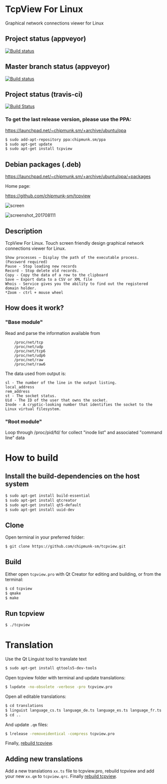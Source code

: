 # TcpView For Linux

Graphical network connections viewer for Linux

## Project status (appveyor)

[![Build status](https://ci.appveyor.com/api/projects/status/sr5bmaqi7qj9ekr5?svg=true)](https://ci.appveyor.com/project/chipmunk-sm/tcpview)

## Master branch status (appveyor)

[![Build status](https://ci.appveyor.com/api/projects/status/sr5bmaqi7qj9ekr5/branch/master?svg=true)](https://ci.appveyor.com/project/chipmunk-sm/tcpview/branch/master)

## Project status (travis-ci)

[![Build Status](https://travis-ci.org/chipmunk-sm/tcpview.svg?branch=master)](https://travis-ci.org/chipmunk-sm/tcpview)


### To get the last release version, please use the PPA:
https://launchpad.net/~chipmunk.sm/+archive/ubuntu/ppa

```bash
$ sudo add-apt-repository ppa:chipmunk.sm/ppa
$ sudo apt-get update
$ sudo apt-get install tcpview
```

## Debian packages (.deb)
https://launchpad.net/~chipmunk.sm/+archive/ubuntu/ppa/+packages

Home page:

https://github.com/chipmunk-sm/tcpview

![screen](https://user-images.githubusercontent.com/29524958/118386224-7e994e00-b605-11eb-8a24-2feef8a62815.png)

![screenshot_201708111](https://user-images.githubusercontent.com/29524958/29194415-231f2b9e-7e32-11e7-8c94-8eac6ea0bf98.png)


## Description
TcpView For Linux. Touch screen friendly design graphical network connections viewer for Linux.
```
Show processes – Display the path of the executable process.  (Password required)
Pause - Stop loading new records
Record - Stop delete old records.
Copy - Copy the data of a row to the clipboard
Save – Export data to a CSV or XML file
Whois - Service gives you the ability to find out the registered domain holder.
*Zoom - ctrl + mouse wheel
```
## How does it work?
### "Base module" 
Read and parse the information available from 
```
    /proc/net/tcp
    /proc/net/udp
    /proc/net/tcp6
    /proc/net/udp6
    /proc/net/raw
    /proc/net/raw6
```
The data used from output is:
```
sl - The number of the line in the output listing.
local_address
rem_address
st - The socket status.
Uid - The ID of the user that owns the socket.
Inode - A cryptic-looking number that identifies the socket to the Linux virtual filesystem.
```

### "Root module"
Loop through  /proc/pid/fd/ for collect "inode list" and associated "command line" data

# How to build

## Install the build-dependencies on the host system

```bash
$ sudo apt-get install build-essential
$ sudo apt-get install qtcreator
$ sudo apt-get install qt5-default
$ sudo apt-get install uuid-dev
```

## Clone
Open terminal in your preferred folder:

```bash
$ git clone https://github.com/chipmunk-sm/tcpview.git
```

## Build

Either open `tcpview.pro` with Qt Creator for editing and building, or from the terminal:

```bash
$ cd tcpview
$ qmake
$ make
```

## Run tcpview

```bash
$ ./tcpview
```

# Translation

Use the Qt Linguist tool to translate text

```bash
$ sudo apt-get install qttools5-dev-tools
```

Open tcpview folder with terminal and update translations:

```bash
$ lupdate -no-obsolete -verbose -pro tcpview.pro
```

Open all editable translations:

```bash
$ cd translations
$ linguist language_cs.ts language_de.ts language_es.ts language_fr.ts language_ja.ts language_pl.ts language_ru.ts language_sl.ts language_zh_CN.ts language_zh_TW.ts
$ cd ..
```

And update `.qm` files:

```bash
$ lrelease -removeidentical -compress tcpview.pro
```

Finally, [rebuild tcpview](#how-to-build).

## Adding new translations

Add a new translations `xx.ts` file to tcpview.pro, rebuild tcpview and add your new `xx.qm` to `tcpview.qrc`. Finally [rebuild tcpview](#how-to-build).
